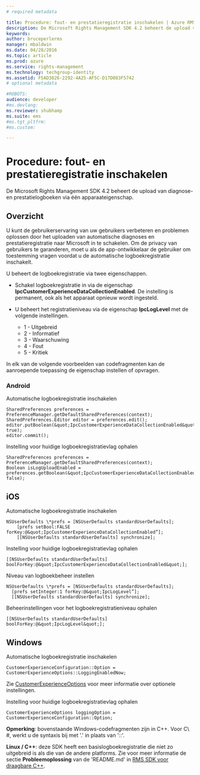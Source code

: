 ```yaml
---
# required metadata

title: Procedure: fout- en prestatieregistratie inschakelen | Azure RMS
description: De Microsoft Rights Management SDK 4.2 beheert de upload van diagnose- en prestatielogboeken via één apparaateigenschap.
keywords:
author: bruceperlerms
manager: mbaldwin
ms.date: 04/28/2016
ms.topic: article
ms.prod: azure
ms.service: rights-management
ms.technology: techgroup-identity
ms.assetid: F5AD3826-2292-4A25-AF5C-D17D083F5742
# optional metadata

#ROBOTS:
audience: developer
#ms.devlang:
ms.reviewer: shubhamp
ms.suite: ems
#ms.tgt_pltfrm:
#ms.custom:

---
```


# Procedure: fout- en prestatieregistratie inschakelen
De Microsoft Rights Management SDK 4.2 beheert de upload van diagnose- en prestatielogboeken via één apparaateigenschap.

## Overzicht ##
U kunt de gebruikerservaring van uw gebruikers verbeteren en problemen oplossen door het uploaden van automatische diagnoses en prestatieregistratie naar Microsoft in te schakelen. Om de privacy van gebruikers te garanderen, moet u als de app-ontwikkelaar de gebruiker om toestemming vragen voordat u de automatische logboekregistratie inschakelt.

U beheert de logboekregistratie via twee eigenschappen.

-   Schakel logboekregistratie in via de eigenschap **IpcCustomerExperienceDataCollectionEnabled**. De instelling is permanent, ook als het apparaat opnieuw wordt ingesteld.
-   U beheert het registratieniveau via de eigenschap **IpcLogLevel** met de volgende instellingen.

    * 1 - Uitgebreid
    * 2 - Informatief
    * 3 - Waarschuwing
    * 4 - Fout
    * 5 - Kritiek

In elk van de volgende voorbeelden van codefragmenten kan de aanroepende toepassing de eigenschap instellen of opvragen.

### Android ###
Automatische logboekregistratie inschakelen

    SharedPreferences preferences = PreferenceManager.getDefaultSharedPreferences(context);
    SharedPreferences.Editor editor = preferences.edit();
    editor.putBoolean(&quot;IpcCustomerExperienceDataCollectionEnabled&quot;, true);
    editor.commit();

Instelling voor huidige logboekregistratievlag ophalen

    SharedPreferences preferences = PreferenceManager.getDefaultSharedPreferences(context);
    Boolean isLogUploadEnabled = preferences.getBoolean(&quot;IpcCustomerExperienceDataCollectionEnabled&quot;, false);

## iOS ##
Automatische logboekregistratie inschakelen

    NSUserDefaults \*prefs = [NSUserDefaults standardUserDefaults];
        [prefs setBool:FALSE forKey:@&quot;IpcCustomerExperienceDataCollectionEnabled”];
        [[NSUserDefaults standardUserDefaults] synchronize];

Instelling voor huidige logboekregistratievlag ophalen

    [[NSUserDefaults standardUserDefaults] boolForKey:@&quot;IpcCustomerExperienceDataCollectionEnabled&quot;];

Niveau van logboekbeheer instellen

    NSUserDefaults \*prefs = [NSUserDefaults standardUserDefaults];
      [prefs setInteger:1 forKey:@&quot;IpcLogLevel”];
      [[NSUserDefaults standardUserDefaults] synchronize];

Beheerinstellingen voor het logboekregistratieniveau ophalen

    [[NSUserDefaults standardUserDefaults] boolForKey:@&quot;IpcLogLevel&quot;];
 

## Windows ##
Automatische logboekregistratie inschakelen

    CustomerExperienceConfiguration::Option = CustomerExperienceOptions::LoggingEnabledNow;

Zie [CustomerExperienceOptions](/rights-management/sdk/4.2/api/winrt/Microsoft.RightsManagement#msipcthin2_customerexperienceoptions) voor meer informatie over optionele instellingen.

Instelling voor huidige logboekregistratievlag ophalen

    CustomerExperienceOptions loggingOption = CustomerExperienceConfiguration::Option;


**Opmerking**: bovenstaande Windows-codefragmenten zijn in C++. Voor C\ #, werkt u de syntaxis bij met '.' in plaats van '::'.

**Linux / C++**: deze SDK heeft een basislogboekregistratie die niet zo uitgebreid is als die van de andere platforms. Zie voor meer informatie de sectie **Probleemoplossing** van de 'README.md' in [RMS SDK voor draagbare C++](https://github.com/AzureAD/rms-sdk-for-cpp#troubleshooting).

 

 


<!--HONumber=Apr16_HO4-->


